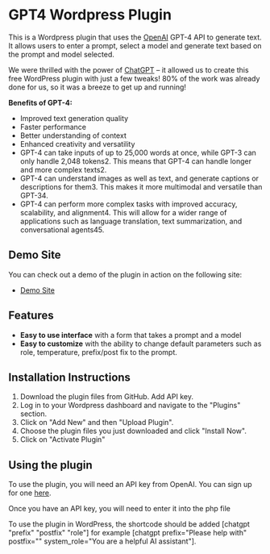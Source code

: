 # GPT4 Wordpress Plugin 

This is a Wordpress plugin that uses the [OpenAI](openai.com) GPT-4 API to generate text. It allows users to enter a prompt, select a model and generate text based on the prompt and model selected.

We were thrilled with the power of [ChatGPT](chat.openai.com) – it allowed us to create this free WordPress plugin with just a few tweaks! 80% of the work was already done for us, so it was a breeze to get up and running!

**Benefits of GPT-4:**
- Improved text generation quality
- Faster performance
- Better understanding of context
- Enhanced creativity and versatility
- GPT-4 can take inputs of up to 25,000 words at once, while GPT-3 can only handle 2,048 tokens2. This means that GPT-4 can handle longer and more complex texts2.
- GPT-4 can understand images as well as text, and generate captions or descriptions for them3. This makes it more multimodal and versatile than GPT-34.
- GPT-4 can perform more complex tasks with improved accuracy, scalability, and alignment4. This will allow for a wider range of applications such as language translation, text summarization, and conversational agents45.


## Demo Site
You can check out a demo of the plugin in action on the following site:
- [Demo Site](https://aicreate.com/text-to-text-ai/)

## Features
- **Easy to use interface** with a form that takes a prompt and a model
- **Easy to customize** with the ability to change default parameters such as role, temperature, prefix/post fix to the prompt.

## Installation Instructions
1. Download the plugin files from GitHub. Add API key. 
2. Log in to your Wordpress dashboard and navigate to the "Plugins" section.
3. Click on "Add New" and then "Upload Plugin".
4. Choose the plugin files you just downloaded and click "Install Now".
5. Click on "Activate Plugin"

## Using the plugin

To use the plugin, you will need an API key from OpenAI. You can sign up for one [here](https://beta.openai.com/signup/).

Once you have an API key, you will need to enter it into the php file

To use the plugin in WordPress, the shortcode should be added [chatgpt "prefix" "postfix" "role"] for example [chatgpt prefix="Please help with" postfix="" system_role="You are a helpful AI assistant"].
